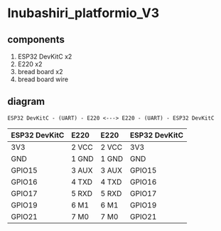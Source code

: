 # Inubashiri_platformio_V3

## components
1. ESP32 DevKitC x2
2. E220 x2
3. bread board x2
4. bread board wire

## diagram
```
ESP32 DevKitC - (UART) - E220 <---> E220 - (UART) - ESP32 DevKitC
```


| ESP32 DevKitC | E220  | E220  | ESP32 DevKitC |
| :------------ | :---- | :---- | :------------ |
| 3V3           | 2 VCC | 2 VCC | 3V3           |
| GND           | 1 GND | 1 GND | GND           |
| GPIO15        | 3 AUX | 3 AUX | GPIO15        |
| GPIO16        | 4 TXD | 4 TXD | GPIO16        |
| GPIO17        | 5 RXD | 5 RXD | GPIO17        |
| GPIO19        | 6 M1  | 6 M1  | GPIO19        |
| GPIO21        | 7 M0  | 7 M0  | GPIO21        |





